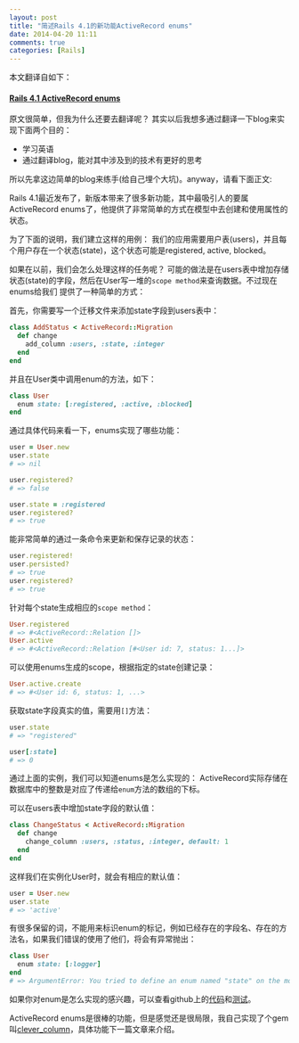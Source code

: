 ```yaml
---
layout: post
title: "简述Rails 4.1的新功能ActiveRecord enums"
date: 2014-04-20 11:11
comments: true
categories: [Rails]
---
```


本文翻译自如下：

#### [Rails 4.1 ActiveRecord enums](http://dev.mikamai.com/post/82355998967/rails-4-1-activerecord-enums)

原文很简单，但我为什么还要去翻译呢？ 其实以后我想多通过翻译一下blog来实现下面两个目的：

  * 学习英语
  * 通过翻译blog，能对其中涉及到的技术有更好的思考

所以先拿这边简单的blog来练手(给自己埋个大坑)。anyway，请看下面正文:


Rails 4.1最近发布了，新版本带来了很多新功能，其中最吸引人的要属ActiveRecord enums了，他提供了非常简单的方式在模型中去创建和使用属性的状态。

为了下面的说明，我们建立这样的用例： 我们的应用需要用户表(users)，并且每个用户存在一个状态(state)，这个状态可能是registered, active, blocked。

如果在以前，我们会怎么处理这样的任务呢？ 可能的做法是在users表中增加存储状态(state)的字段，然后在User写一堆的``scope method``来查询数据。不过现在enums给我们
提供了一种简单的方式：

首先，你需要写一个迁移文件来添加state字段到users表中：

``` ruby
class AddStatus < ActiveRecord::Migration
  def change
    add_column :users, :state, :integer
  end
end
```

并且在User类中调用enum的方法，如下：

``` ruby
class User
  enum state: [:registered, :active, :blocked]
end
```

通过具体代码来看一下，enums实现了哪些功能：

``` ruby
user = User.new
user.state
# => nil

user.registered?
# => false

user.state = :registered
user.registered?
# => true
```

能非常简单的通过一条命令来更新和保存记录的状态：

``` ruby
user.registered!
user.persisted?
# => true
user.registered?
# => true
```

针对每个state生成相应的``scope method``：

``` ruby
User.registered
# => #<ActiveRecord::Relation []>
User.active
# => #<ActiveRecord::Relation [#<User id: 7, status: 1...]>
```

可以使用enums生成的scope，根据指定的state创建记录：

``` ruby
User.active.create
# => #<User id: 6, status: 1, ...>
```

获取state字段真实的值，需要用``[]``方法：

``` ruby
user.state
# => "registered"

user[:state]
# => 0
```

通过上面的实例，我们可以知道enums是怎么实现的： ActiveRecord实际存储在数据库中的整数是对应了传递给``enum``方法的数组的下标。

可以在users表中增加state字段的默认值：

``` ruby
class ChangeStatus < ActiveRecord::Migration
  def change
    change_column :users, :status, :integer, default: 1
  end
end
```

这样我们在实例化User时，就会有相应的默认值：

``` ruby
user = User.new
user.state
# => 'active'
```

有很多保留的词，不能用来标识enum的标记，例如已经存在的字段名、存在的方法名，如果我们错误的使用了他们，将会有异常抛出：

``` ruby
class User
  enum state: [:logger]
end
# => ArgumentError: You tried to define an enum named "state" on the model "User", but this will generate a class method "logger", which is already defined by Active Record.
```

如果你对enum是怎么实现的感兴趣，可以查看github上的[代码](https://github.com/rails/rails/blob/master/activerecord/lib/active_record/enum.rb)和[测试](https://github.com/rails/rails/blob/master/activerecord/test/cases/enum_test.rb)。

ActiveRecord enums是很棒的功能，但是感觉还是很局限，我自己实现了个gem叫[clever_column](https://github.com/KimiGao/clever_column)，具体功能下一篇文章来介绍。
